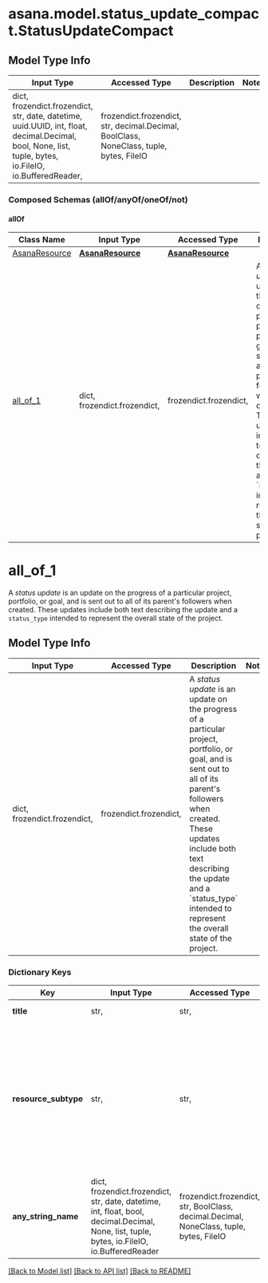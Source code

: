 # asana.model.status_update_compact.StatusUpdateCompact

## Model Type Info
Input Type | Accessed Type | Description | Notes
------------ | ------------- | ------------- | -------------
dict, frozendict.frozendict, str, date, datetime, uuid.UUID, int, float, decimal.Decimal, bool, None, list, tuple, bytes, io.FileIO, io.BufferedReader,  | frozendict.frozendict, str, decimal.Decimal, BoolClass, NoneClass, tuple, bytes, FileIO |  | 

### Composed Schemas (allOf/anyOf/oneOf/not)
#### allOf
Class Name | Input Type | Accessed Type | Description | Notes
------------- | ------------- | ------------- | ------------- | -------------
[AsanaResource](AsanaResource.md) | [**AsanaResource**](AsanaResource.md) | [**AsanaResource**](AsanaResource.md) |  | 
[all_of_1](#all_of_1) | dict, frozendict.frozendict,  | frozendict.frozendict,  | A *status update* is an update on the progress of a particular project, portfolio, or goal, and is sent out to all of its parent&#x27;s followers when created. These updates include both text describing the update and a &#x60;status_type&#x60; intended to represent the overall state of the project. | 

# all_of_1

A *status update* is an update on the progress of a particular project, portfolio, or goal, and is sent out to all of its parent's followers when created. These updates include both text describing the update and a `status_type` intended to represent the overall state of the project.

## Model Type Info
Input Type | Accessed Type | Description | Notes
------------ | ------------- | ------------- | -------------
dict, frozendict.frozendict,  | frozendict.frozendict,  | A *status update* is an update on the progress of a particular project, portfolio, or goal, and is sent out to all of its parent&#x27;s followers when created. These updates include both text describing the update and a &#x60;status_type&#x60; intended to represent the overall state of the project. | 

### Dictionary Keys
Key | Input Type | Accessed Type | Description | Notes
------------ | ------------- | ------------- | ------------- | -------------
**title** | str,  | str,  | The title of the status update. | [optional] 
**resource_subtype** | str,  | str,  | The subtype of this resource. Different subtypes retain many of the same fields and behavior, but may render differently in Asana or represent resources with different semantic meaning. The &#x60;resource_subtype&#x60;s for &#x60;status&#x60; objects represent the type of their parent. | [optional] must be one of ["project_status_update", "portfolio_status_update", "goal_status_update", ] 
**any_string_name** | dict, frozendict.frozendict, str, date, datetime, int, float, bool, decimal.Decimal, None, list, tuple, bytes, io.FileIO, io.BufferedReader | frozendict.frozendict, str, BoolClass, decimal.Decimal, NoneClass, tuple, bytes, FileIO | any string name can be used but the value must be the correct type | [optional]

[[Back to Model list]](../../README.md#documentation-for-models) [[Back to API list]](../../README.md#documentation-for-api-endpoints) [[Back to README]](../../README.md)

